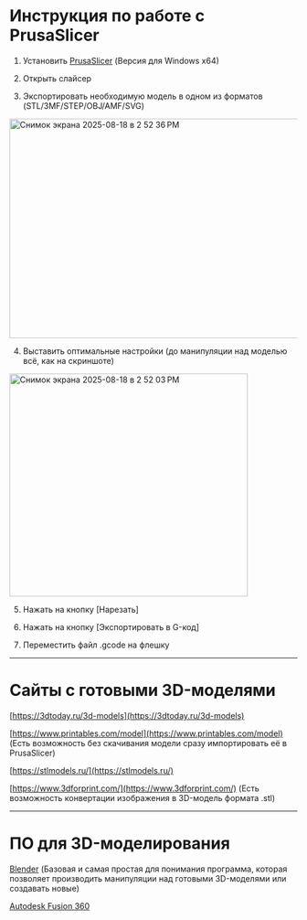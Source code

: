 # Инструкция по работе с PrusaSlicer
1. Установить [PrusaSlicer](https://github.com/prusa3d/PrusaSlicer/releases/download/version_2.9.2/PrusaSlicer-2.9.2-win64.zip) (Версия для Windows x64)

2. Открыть слайсер

3. Экспортировать необходимую модель в одном из форматов (STL/3MF/STEP/OBJ/AMF/SVG)
<img width="762" height="384" alt="Снимок экрана 2025-08-18 в 2 52 36 PM" src="https://github.com/user-attachments/assets/fe49e3f2-e6fc-4887-90a9-80695547aead" />

4. Выставить оптимальные настройки (до манипуляции над моделью всё, как на скриншоте)
<img width="417" height="390" alt="Снимок экрана 2025-08-18 в 2 52 03 PM" src="https://github.com/user-attachments/assets/3e6b625f-1a7c-4e37-b782-a6b7c154832e" />

5. Нажать на кнопку [Нарезать]

6. Нажать на кнопку [Экспортировать в G-код]

7. Переместить файл .gcode на флешку

---

# Сайты с готовыми 3D-моделями
[https://3dtoday.ru/3d-models](https://3dtoday.ru/3d-models)

[https://www.printables.com/model](https://www.printables.com/model) (Есть возможность без скачивания модели сразу импортировать её в PrusaSlicer)

[https://stlmodels.ru/](https://stlmodels.ru/)

[https://www.3dforprint.com/](https://www.3dforprint.com/) (Есть возможность конвертации изображения в 3D-модель формата .stl)

---

# ПО для 3D-моделирования
[Blender](https://www.blender.org/) (Базовая и самая простая для понимания программа, которая позволяет производить манипуляции над готовыми 3D-моделями или создавать новые)

[Autodesk Fusion 360](https://www.autodesk.com/products/fusion-360/)
